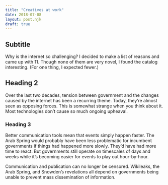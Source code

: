 ```yaml
---
title: "Creatives at work"
date: 2018-07-08
layout: post.njk
draft: true
---
```


## Subtitle

Why is the internet so challenging? I decided to make a list of reasons and came up with 11. Though none of them are very novel, I found the catalog interesting. (For one thing, I expected fewer.)

## Heading 2

Over the last two decades, tension between government and the changes caused by the internet has been a recurring theme. Today, they’re almost seen as opposing forces. This is somewhat strange when you think about it. Most technologies don’t cause so much ongoing upheaval.

### Heading 3

Better communication tools mean that events simply happen faster. The Arab Spring would probably have been less problematic for incumbent governments if things had happened more slowly. They’d have had more time to react. But governments still operate on timescales of days and weeks while it’s becoming easier for events to play out hour-by-hour.

Communication and publication can no longer be censored. Wikileaks, the Arab Spring, and Snowden’s revelations all depend on governments being unable to prevent mass dissemination of information.
